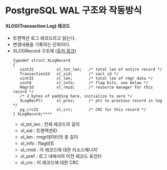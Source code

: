 # PostgreSQL WAL 구조와 작동방식

#### XLOG(Transaction Log) 레코드
- 트랜잭션 로그 레코드라고 읽는다.
- 변경내용을 기록하는 단위이다.
- XLOGRecord 구조체 ([출처 링크](https://dev.to/vkt1271/summary-of-chapter-9-write-ahead-logging-wal-from-the-book-the-internals-of-postgresql-part-3-1mef#:~:text=All%20XLOG%20records%20have%20a,and%20replaying%20of%20XLOG%20records.))
  ```
  typedef struct XLogRecord
  {
     uint32          xl_tot_len;   /* total len of entire record */
     TransactionId   xl_xid;       /* xact id */
     uint32          xl_len;       /* total len of rmgr data */
     uint8           xl_info;      /* flag bits, see below */
     RmgrId          xl_rmid;      /* resource manager for this record */
     /* 2 bytes of padding here, initialize to zero */
     XLogRecPtr      xl_prev;      /* ptr to previous record in log */
     pg_crc32        xl_crc;       /* CRC for this record */
  } XLogRecord;****
  ```
  - xl_tot_len : 전체 레코드의 길이
  - xl_xid : 트랜잭션ID
  - xl_len : rmgr데이터의 총 길이
  - xl_info : flag비트
  - sl_rmid : 이 레코드에 대한 리소스매니저'
  - xl_pref : 로그 내에서의 이전 레코드 포인터
  - xl_crc : 이 레코드에 대한 CRC


